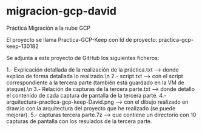 # migracion-gcp-david
Práctica Migración a la nube GCP

El proyecto se llama Practica-GCP-Keep con Id de proyecto: practica-gcp-keep-130182

Se adjunta a este proyecto de GitHub los siguientes ficheros:
 
  1.- Explicación detallada de la realización de la práctica.txt --> donde explico de forma detallada lo realizado.\n
  2.- script.txt --> con el script correspondiente a la tercera parte (también está guardado en la VM de ataque).\n
  3.- Relación de capturas de la tercera parte.txt --> donde detallo el contenido de cada captura de pantalla de la tercera parte.
  4.- arquitectura-practica-gcp-keep-David.png --> con el dibujo realizado en draw.io con la arquitectura del proyecto que he realizado (se puede mejorar).
  5.- capturas tercera parte.7z --> que contiene un directorio con 10 capturas de pantalla con los resulados de la tercera parte.
